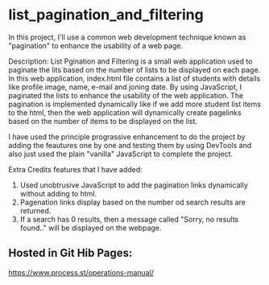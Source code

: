 # list_pagination_and_filtering
In this project, I'll use a common web development technique known as "pagination" to enhance the usability of a web page.

Description: List Pgination and Filtering is a small web application used to paginate the lits based on the 
number of lists to be displayed on each page. In this web application, index.html file contains a list of students with details like profile image, 
name, e-mail and joning date. By using JavaScript, I paginated the lists to enhance the usability of the web application.
The pagination is implemented dynamically like if we add more student list items to the html, then 
the web application will dynamically 
create pagelinks based on the number of items to be displayed on the list.  

I have used the principle prograssive enhancement to do the project by adding the feautures one by one and testing 
them by using DevTools and also just used the plain "vanilla" JavaScript to complete the project.

Extra Credits features that I have added:
1. Used unobtrusive JavaScript to add the pagination links dynamically without adding to html.
2. Pagenation links display based on the number od search results are returned.
3. If a search has 0 results, then a message called "Sorry, no results found.." will be displayed on the webpage.


## Hosted in Git Hib Pages:
https://www.process.st/operations-manual/
